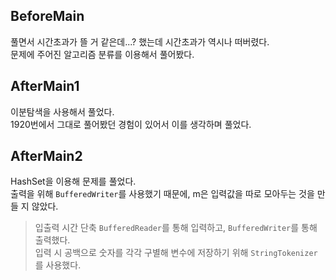 ## BeforeMain
풀면서 시간초과가 뜰 거 같은데...? 했는데 시간초과가 역시나 떠버렸다.<br>
문제에 주어진 알고리즘 분류를 이용해서 풀어봤다.

## AfterMain1
이분탐색을 사용해서 풀었다.<br>
1920번에서 그대로 풀어봤던 경험이 있어서 이를 생각하며 풀었다.

## AfterMain2
HashSet을 이용해 문제를 풀었다.<br>
출력을 위해 `BufferedWriter`를 사용했기 때문에, m은 입력값을 따로 모아두는 것을 만들 지 않았다.<br>

>입출력 시간 단축
`BufferedReader`를 통해 입력하고, `BufferedWriter`를 통해 출력했다.<br>
입력 시 공백으로 숫자를 각각 구별해 변수에 저장하기 위해 `StringTokenizer`를 사용했다.
